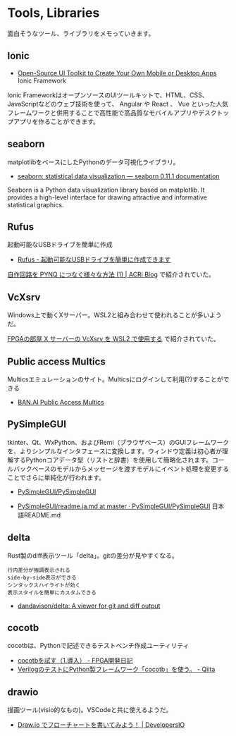 # Tools, Libraries

面白そうなツール、ライブラリをメモっていきます。

## Ionic

* [Open-Source UI Toolkit to Create Your Own Mobile or Desktop Apps](https://ionicframework.com/jp/docs/) Ionic Framework

Ionic FrameworkはオープンソースのUIツールキットで、HTML、CSS、JavaScriptなどのウェブ技術を使って、 Angular や React 、 Vue といった人気フレームワークと併用することで高性能で高品質なモバイルアプリやデスクトップアプリを作ることができます。

## seaborn

matplotlibをベースにしたPythonのデータ可視化ライブラリ。

* [seaborn: statistical data visualization — seaborn 0.11.1 documentation](https://seaborn.pydata.org/)

Seaborn is a Python data visualization library based on matplotlib. It provides a high-level interface for drawing attractive and informative statistical graphics.

## Rufus

起動可能なUSBドライブを簡単に作成

* [Rufus - 起動可能なUSBドライブを簡単に作成できます](https://rufus.ie/ja/)

[自作回路を PYNQ につなぐ様々な方法 (1) | ACRi Blog](https://www.acri.c.titech.ac.jp/wordpress/archives/11224) で紹介されていた。

## VcXsrv

Windows上で動くXサーバー。WSL2と組み合わせて使われることが多いようだ。

[FPGAの部屋 X サーバーの VcXsrv を WSL2 で使用する](https://marsee101.blog.fc2.com/blog-entry-4932.html) で紹介されていた。

## Public access Multics

Multicsエミュレーションのサイト。Multicsにログインして利用(?)することができる

* [BAN.AI Public Access Multics](https://ban.ai/multics/)

## PySimpleGUI

tkinter、Qt、WxPython、およびRemi（ブラウザベース）のGUIフレームワークを、よりシンプルなインタフェースに変換します。ウィンドウ定義は初心者が理解するPythonコアデータ型（リストと辞書）を使用して簡略化されます。コールバックベースのモデルからメッセージを渡すモデルにイベント処理を変更することでさらに単純化が行われます。

* [PySimpleGUI/PySimpleGUI](https://github.com/PySimpleGUI/PySimpleGUI)

* [PySimpleGUI/readme.ja.md at master · PySimpleGUI/PySimpleGUI](https://github.com/PySimpleGUI/PySimpleGUI/blob/master/readme.ja.md) 日本語README.md

## delta

Rust製のdiff表示ツール「delta」。gitの差分が見やすくなる。

    行内差分が強調表示される
    side-by-side表示ができる
    シンタックスハイライトが効く
    表示スタイルを簡単にカスタムできる

* [dandavison/delta: A viewer for git and diff output](https://github.com/dandavison/delta)

## cocotb

cocotbは、Pythonで記述できるテストベンチ作成ユーティリティ

* [cocotbを試す（1.導入） - FPGA開発日記](https://msyksphinz.hatenablog.com/entry/2015/06/29/020000)
* [VerilogのテストにPython製フレームワーク「cocotb」を使う。 - Qiita](https://qiita.com/tethys_seesaa/items/99504dede7657f1619ce)

## drawio

描画ツール(visio的なもの)。VSCodeと共に使えるようだ。
* [Draw.io でフローチャートを書いてみよう！ | DevelopersIO](https://dev.classmethod.jp/articles/draw-io/)
